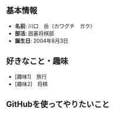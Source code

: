 ## 基本情報
- **名前**: 川口　岳（カワグチ　ガク）
- **部活**: 囲碁将棋部
- **誕生日**: 2004年8月3日

## 好きなこと・趣味
- [趣味1]　旅行
- [趣味2]　将棋

## GitHubを使ってやりたいこと
